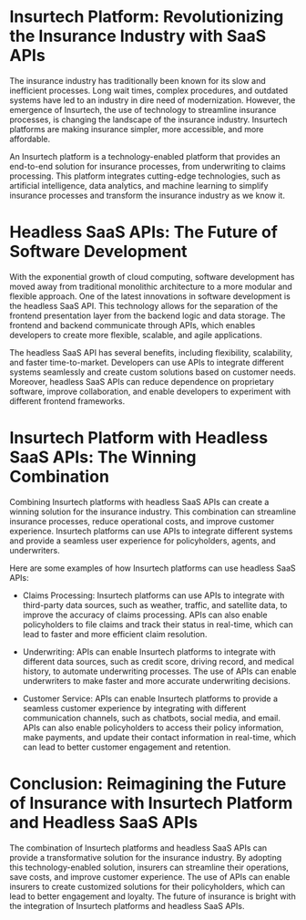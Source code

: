 # Insurtech Platform: Revolutionizing the Insurance Industry with SaaS APIs

The insurance industry has traditionally been known for its slow and inefficient processes. Long wait times, complex procedures, and outdated systems have led to an industry in dire need of modernization. However, the emergence of Insurtech, the use of technology to streamline insurance processes, is changing the landscape of the insurance industry. Insurtech platforms are making insurance simpler, more accessible, and more affordable.

An Insurtech platform is a technology-enabled platform that provides an end-to-end solution for insurance processes, from underwriting to claims processing. This platform integrates cutting-edge technologies, such as artificial intelligence, data analytics, and machine learning to simplify insurance processes and transform the insurance industry as we know it.

# Headless SaaS APIs: The Future of Software Development

With the exponential growth of cloud computing, software development has moved away from traditional monolithic architecture to a more modular and flexible approach. One of the latest innovations in software development is the headless SaaS API. This technology allows for the separation of the frontend presentation layer from the backend logic and data storage. The frontend and backend communicate through APIs, which enables developers to create more flexible, scalable, and agile applications.

The headless SaaS API has several benefits, including flexibility, scalability, and faster time-to-market. Developers can use APIs to integrate different systems seamlessly and create custom solutions based on customer needs. Moreover, headless SaaS APIs can reduce dependence on proprietary software, improve collaboration, and enable developers to experiment with different frontend frameworks.

# Insurtech Platform with Headless SaaS APIs: The Winning Combination

Combining Insurtech platforms with headless SaaS APIs can create a winning solution for the insurance industry. This combination can streamline insurance processes, reduce operational costs, and improve customer experience. Insurtech platforms can use APIs to integrate different systems and provide a seamless user experience for policyholders, agents, and underwriters.

Here are some examples of how Insurtech platforms can use headless SaaS APIs:

- Claims Processing: Insurtech platforms can use APIs to integrate with third-party data sources, such as weather, traffic, and satellite data, to improve the accuracy of claims processing. APIs can also enable policyholders to file claims and track their status in real-time, which can lead to faster and more efficient claim resolution. 

- Underwriting: APIs can enable Insurtech platforms to integrate with different data sources, such as credit score, driving record, and medical history, to automate underwriting processes. The use of APIs can enable underwriters to make faster and more accurate underwriting decisions. 

- Customer Service: APIs can enable Insurtech platforms to provide a seamless customer experience by integrating with different communication channels, such as chatbots, social media, and email. APIs can also enable policyholders to access their policy information, make payments, and update their contact information in real-time, which can lead to better customer engagement and retention.

# Conclusion: Reimagining the Future of Insurance with Insurtech Platform and Headless SaaS APIs

The combination of Insurtech platforms and headless SaaS APIs can provide a transformative solution for the insurance industry. By adopting this technology-enabled solution, insurers can streamline their operations, save costs, and improve customer experience. The use of APIs can enable insurers to create customized solutions for their policyholders, which can lead to better engagement and loyalty. The future of insurance is bright with the integration of Insurtech platforms and headless SaaS APIs.